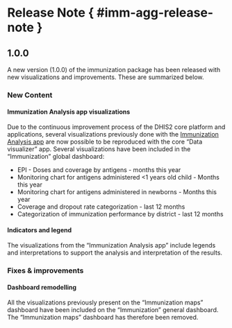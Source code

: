 # Release Note { #imm-agg-release-note }

## 1.0.0

A new version (1.0.0) of the immunization package has been released with new visualizations and improvements. These are summarized below.

### New Content

#### Immunization Analysis app visualizations

Due to the continuous improvement process of the DHIS2 core platform and applications, several visualizations previously done with the [Immunization Analysis app](https://docs.dhis2.org/en/topics/metadata/immunization/immunization-analysis-app/app-version-103/user-manual.html) are now possible to be reproduced with the core “Data visualizer” app.
Several visualizations have been included in the “Immunization” global dashboard:

- EPI - Doses and coverage by antigens - months this year
- Monitoring chart for antigens administered <1 years old child - Months this year
- Monitoring chart for antigens administered in newborns - Months this year
- Coverage and dropout rate categorization - last 12 months
- Categorization of immunization performance by district - last 12 months

#### Indicators and legend

The visualizations from the “Immunization Analysis app” include legends and interpretations to support the analysis and interpretation of the results.

### Fixes & improvements

#### Dashboard remodelling

All the visualizations previously present on the “Immunization maps” dashboard have been included on the “Immunization” general dashboard. The “Immunization maps” dashboard has therefore been removed.
